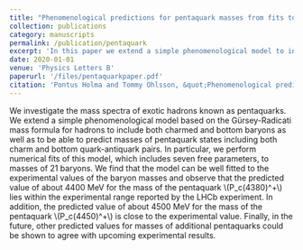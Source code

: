 ```yaml
---
title: "Phenomenological predictions for pentaquark masses from fits to baryon masses"
collection: publications
category: manuscripts
permalink: /publication/pentaquark
excerpt: 'In this paper we extend a simple phenomenological model to investigate the mass spectra of exotic hadrons known as pentaquarks.'
date: 2020-01-01
venue: 'Physics Letters B'
paperurl: '/files/pentaquarkpaper.pdf'
citation: 'Pontus Holma and Tommy Ohlsson, &quot;Phenomenological predictions for pentaquark masses from fits to baryon masses&quot;, Phys. Lett. B 800, 135108, (2020).'
---
```

We investigate the mass spectra of exotic hadrons known as pentaquarks. We extend a simple phenomenological model based on the Gürsey-Radicati mass formula for hadrons to include both charmed and bottom baryons as well as to be able to predict masses of pentaquark states including both charm and bottom quark-antiquark pairs. In particular, we perform numerical fits of this model, which includes seven free parameters, to masses of 21 baryons. We find that the model can be well fitted to the experimental values of the baryon masses and observe that the predicted value of about 4400 MeV for the mass of the pentaquark \\(P_c(4380)^+\\) lies within the experimental range reported by the LHCb experiment. In addition, the predicted value of about 4500 MeV for the mass of the pentaquark \\(P_c(4450)^+\\) is close to the experimental value. Finally, in the future, other predicted values for masses of additional pentaquarks could be shown to agree with upcoming experimental results.
